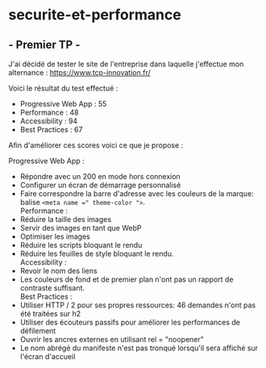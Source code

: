 # securite-et-performance
## - Premier TP -

J'ai décidé  de tester le site de l'entreprise dans laquelle j'effectue mon alternance :
https://www.tcp-innovation.fr/

Voici le résultat du test effectué :

  - Progressive Web App : 55
  - Performance : 48
  - Accessibility : 94
  - Best Practices : 67

Afin d'améliorer ces scores voici ce que je propose :

Progressive Web App :
  - Répondre avec un 200 en mode hors connexion
  - Configurer un écran de démarrage personnalisé
  - Faire correspondre la barre d'adresse avec les couleurs de la marque: balise `<meta name =" theme-color ">`.  
Performance :
  - Réduire la taille des images
  - Servir des images en tant que WebP
  - Optimiser les images
  - Réduire les scripts bloquant le rendu
  - Réduire les feuilles de style bloquant le rendu.  
Accessibility :
  - Revoir le nom des liens
  - Les couleurs de fond et de premier plan n'ont pas un rapport de contraste suffisant.  
Best Practices :
  - Utiliser HTTP / 2 pour ses propres ressources: 46 demandes n'ont pas été traitées sur h2
  - Utiliser des écouteurs passifs pour améliorer les performances de défilement
  - Ouvrir les ancres externes en utilisant rel = "noopener"
  - Le nom abrégé du manifeste n'est pas tronqué lorsqu'il sera affiché sur l'écran d'accueil
